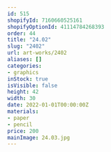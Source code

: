 ```yaml
---
id: 515
shopifyId: 7160660525161
shopifyOptionId: 41114784268393
order: 44
title: "24.02"
slug: "2402"
url: art-works/2402
aliases: []
categories:
- graphics
inStock: true
isVisible: false
height: 42
width: 30
date: 2022-01-01T00:00:00Z
materials:
- paper
- pencil
price: 200
mainImage: 24.03.jpg
---
```

